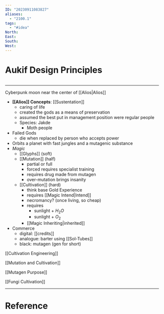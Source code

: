 ```yaml
---
ID: "20230911083827"
aliases:
  - "2100.1"
tags:
  - "#idea"
North: 
East: 
South: 
West:
---
```

# Aukif Design Principles

```toc
```

---

Cyberpunk moon near the center of [[Alios|Alios]]

- **[[Alios]] Concepts**: [[Sustentation]]
	- caring of life
	- created the gods as a means of preservation
	- assumed the best put in management position were regular people
	- Species: Jakde
		- Moth people
- Failed Gods
	- die when replaced by person who accepts power
- Orbits a planet with fast jungles and a mutagenic substance
- *Magic*
	- [[Glyphs]] (soft)
	- [[Mutation]] (half)
		- partial or full
		- forced requires specialist training
		- requires drug made from mutagen
		- over-mutation brings insanity
	- [[Cultivation]] (hard)
		- think base Gold Experience
		- requires [[Magic Intend|Intend]]
		- necromancy? (once living, so cheap)
		- requires
			- sunlight + $H_2O$
			- sunlight + $O_2$
		- [[Magic Inheriting|inherited]]
- Commerce
	- digital: [[credits]]
	- analogue: barter using [[Sol-Tubes]]
	- black: mutagen (gen for short)

[[Cultivation Engineering]]

[[Mutation and Cultivation]]

[[Mutagen Purpose]]

[[Fungi Cultivation]]

---
# Reference
